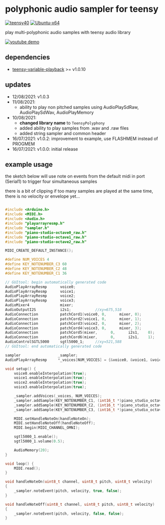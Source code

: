 # polyphonic audio sampler for teensy
[![teensy40](https://github.com/newdigate/teensy-polyphony/actions/workflows/teensy.yml/badge.svg)](https://github.com/newdigate/teensy-polyphony/actions/workflows/teensy.yml)
[![Ubuntu-x64](https://github.com/newdigate/teensy-polyphony/actions/workflows/ubuntu_x64_cmake.yml/badge.svg)](https://github.com/newdigate/teensy-polyphony/actions/workflows/ubuntu_x64_cmake.yml)

play multi-polyphonic audio samples with teensy audio library 

[](https://youtu.be/qDfv6R2WrX4)

[![youtube demo](https://img.youtube.com/vi/qDfv6R2WrX4/0.jpg)](https://www.youtube.com/watch?v=qDfv6R2WrX4)


## dependencies
* [teensy-variable-playback](https://github.com/newdigate/teensy-variable-playback) >= v1.0.10


## updates
* 12/08/2021: v1.0.3
* 11/08/2021:
  * ability to play non pitched samples using AudioPlaySdRaw, AudioPlaySdWav, AudioPlayMemory 
* 10/08/2021: 
  * **changed library name** to ```TeensyPolyphony```
  * added ability to play samples from .wav and .raw files
  * added string sampler and common header
* 16/07/2021: v1.0.2: improvement to example, use FLASHMEM instead of PROGMEM
* 16/07/2021: v1.0.0: initial release

## example usage
the sketch below will use note on events from the default midi in port (Serial1) to trigger four simultaneous samples 

there is a bit of clipping if too many samples are played at the same time, there is no velocity or envelope yet...

``` c++

#include <Arduino.h>
#include <MIDI.h>
#include <Audio.h>
#include "playarrayresmp.h"
#include "sampler.h"
#include "piano-studio-octave0_raw.h"
#include "piano-studio-octave1_raw.h"
#include "piano-studio-octave2_raw.h"

MIDI_CREATE_DEFAULT_INSTANCE();

#define NUM_VOICES 4
#define KEY_NOTENUMBER_C3 60
#define KEY_NOTENUMBER_C2 48
#define KEY_NOTENUMBER_C1 36

// GUItool: begin automatically generated code
AudioPlayArrayResmp      voice0;
AudioPlayArrayResmp      voice1;
AudioPlayArrayResmp      voice2;
AudioPlayArrayResmp      voice3;
AudioMixer4              mixer;
AudioOutputI2S           i2s1;           //xy=675,518
AudioConnection          patchCord1(voice0, 0,      mixer, 0);
AudioConnection          patchCord2(voice1, 0,      mixer, 1);
AudioConnection          patchCord3(voice2, 0,      mixer, 2);
AudioConnection          patchCord4(voice3, 0,      mixer, 3);
AudioConnection          patchCord5(mixer,      0,      i2s1,    0);
AudioConnection          patchCord6(mixer,      0,      i2s1,    1);
AudioControlSGTL5000     sgtl5000_1;     //xy=521,588
// GUItool: end automatically generated code

sampler                 _sampler;
AudioPlayArrayResmp     *_voices[NUM_VOICES] = {&voice0, &voice1, &voice2, &voice3};

void setup() {
    voice0.enableInterpolation(true);
    voice1.enableInterpolation(true);
    voice2.enableInterpolation(true);
    voice3.enableInterpolation(true); 

    _sampler.addVoices(_voices, NUM_VOICES);
    _sampler.addSample(KEY_NOTENUMBER_C1, (int16_t *)piano_studio_octave0_raw, piano_studio_octave0_raw_len / 2);
    _sampler.addSample(KEY_NOTENUMBER_C2, (int16_t *)piano_studio_octave1_raw, piano_studio_octave1_raw_len / 2);
    _sampler.addSample(KEY_NOTENUMBER_C3, (int16_t *)piano_studio_octave2_raw, piano_studio_octave2_raw_len / 2);

    MIDI.setHandleNoteOn(handleNoteOn);  
    MIDI.setHandleNoteOff(handleNoteOff);
    MIDI.begin(MIDI_CHANNEL_OMNI);

    sgtl5000_1.enable();
    sgtl5000_1.volume(0.5);

    AudioMemory(20);
}

void loop() {
    MIDI.read();
}

void handleNoteOn(uint8_t channel, uint8_t pitch, uint8_t velocity)
{
    _sampler.noteEvent(pitch, velocity, true, false);
}

void handleNoteOff(uint8_t channel, uint8_t pitch, uint8_t velocity)
{
    _sampler.noteEvent(pitch, velocity, false, false);
}


```
